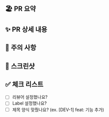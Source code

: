 ## 🏖️ PR 요약

## ✨ PR 상세 내용

## 🚨 주의 사항

## 📸 스크린샷

## ✅ 체크 리스트

- [ ] 리뷰어 설정했나요?
- [ ] Label 설정했나요?
- [ ] 제목 양식 맞췄나요? (ex. [DEV-1] feat: 기능 추가)
